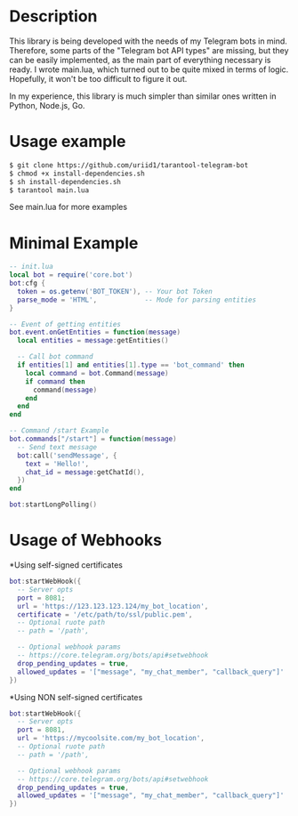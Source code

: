 # Description
This library is being developed with the needs of my Telegram bots in mind. Therefore, some parts of the "Telegram bot API types" are missing, but they can be easily implemented, as the main part of everything necessary is ready.
I wrote main.lua, which turned out to be quite mixed in terms of logic. Hopefully, it won't be too difficult to figure it out.

In my experience, this library is much simpler than similar ones written in Python, Node.js, Go.

# Usage example
```sh
$ git clone https://github.com/uriid1/tarantool-telegram-bot
$ chmod +x install-dependencies.sh
$ sh install-dependencies.sh
$ tarantool main.lua
```
See main.lua for more examples

# Minimal Example
```lua
-- init.lua
local bot = require('core.bot')
bot:cfg {
  token = os.getenv('BOT_TOKEN'), -- Your bot Token
  parse_mode = 'HTML',            -- Mode for parsing entities
}

-- Event of getting entities
bot.event.onGetEntities = function(message)
  local entities = message:getEntities()

  -- Call bot command
  if entities[1] and entities[1].type == 'bot_command' then
    local command = bot.Command(message)
    if command then
      command(message)
    end
  end
end

-- Command /start Example
bot.commands["/start"] = function(message)
  -- Send text message
  bot:call('sendMessage', {
    text = 'Hello!',
    chat_id = message:getChatId(),
  })
end

bot:startLongPolling()
```

# Usage of Webhooks
*Using self-signed certificates
```lua
bot:startWebHook({
  -- Server opts
  port = 8081;
  url = 'https://123.123.123.124/my_bot_location',
  certificate = '/etc/path/to/ssl/public.pem',
  -- Optional ruote path
  -- path = '/path',

  -- Optional webhook params
  -- https://core.telegram.org/bots/api#setwebhook
  drop_pending_updates = true,
  allowed_updates = '["message", "my_chat_member", "callback_query"]'
})
```

*Using NON self-signed certificates
```lua
bot:startWebHook({
  -- Server opts
  port = 8081,
  url = 'https://mycoolsite.com/my_bot_location',
  -- Optional ruote path
  -- path = '/path',

  -- Optional webhook params
  -- https://core.telegram.org/bots/api#setwebhook
  drop_pending_updates = true,
  allowed_updates = '["message", "my_chat_member", "callback_query"]'
})
```
